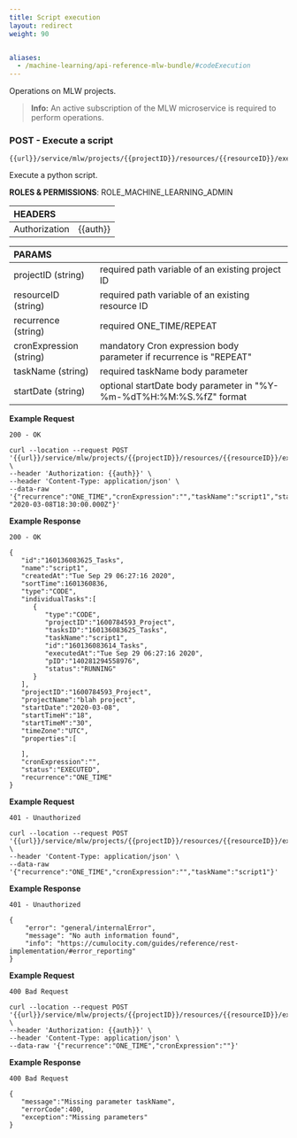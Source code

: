 ```yaml
---
title: Script execution
layout: redirect
weight: 90


aliases:
  - /machine-learning/api-reference-mlw-bundle/#codeExecution
---
```


Operations on MLW projects.

>**Info:** An active subscription of the MLW microservice is required to perform operations.

### POST - Execute a script

```
{{url}}/service/mlw/projects/{{projectID}}/resources/{{resourceID}}/execute
```

Execute a python script.

**ROLES & PERMISSIONS**: ROLE_MACHINE_LEARNING_ADMIN

|HEADERS||
|:---|:---|
|Authorization|{{auth}}

|PARAMS||
|:---|:---|
|projectID (string)| required path variable of an existing project ID
|resourceID (string)| required path variable of an existing resource ID
|recurrence (string)| required ONE_TIME/REPEAT
|cronExpression (string)| mandatory Cron expression body parameter if recurrence is "REPEAT"
|taskName (string)| required taskName body parameter
|startDate (string)| optional startDate body parameter in "%Y-%m-%dT%H:%M:%S.%fZ" format 

**Example Request**

```
200 - OK

curl --location --request POST '{{url}}/service/mlw/projects/{{projectID}}/resources/{{resourceID}}/execute' \
--header 'Authorization: {{auth}}' \
--header 'Content-Type: application/json' \
--data-raw '{"recurrence":"ONE_TIME","cronExpression":"","taskName":"script1","startDate": "2020-03-08T18:30:00.000Z"}'

```

**Example Response**

```
200 - OK

{
   "id":"160136083625_Tasks",
   "name":"script1",
   "createdAt":"Tue Sep 29 06:27:16 2020",
   "sortTime":1601360836,
   "type":"CODE",
   "individualTasks":[
      {
         "type":"CODE",
         "projectID":"1600784593_Project",
         "tasksID":"160136083625_Tasks",
         "taskName":"script1",
         "id":"160136083614_Tasks",
         "executedAt":"Tue Sep 29 06:27:16 2020",
         "pID":"140281294558976",
         "status":"RUNNING"
      }
   ],
   "projectID":"1600784593_Project",
   "projectName":"blah project",
   "startDate":"2020-03-08",
   "startTimeH":"18",
   "startTimeM":"30",
   "timeZone":"UTC",
   "properties":[

   ],
   "cronExpression":"",
   "status":"EXECUTED",
   "recurrence":"ONE_TIME"
}
```

**Example Request**

```
401 - Unauthorized

curl --location --request POST '{{url}}/service/mlw/projects/{{projectID}}/resources/{{resourceID}}/execute' \
--header 'Content-Type: application/json' \
--data-raw '{"recurrence":"ONE_TIME","cronExpression":"","taskName":"script1"}'
```

**Example Response**

```
401 - Unauthorized

{
    "error": "general/internalError",
    "message": "No auth information found",
    "info": "https://cumulocity.com/guides/reference/rest-implementation/#error_reporting"
}
```

**Example Request**

```
400 Bad Request

curl --location --request POST '{{url}}/service/mlw/projects/{{projectID}}/resources/{{resourceID}}/execute' \
--header 'Authorization: {{auth}}' \
--header 'Content-Type: application/json' \
--data-raw '{"recurrence":"ONE_TIME","cronExpression":""}'
```

**Example Response**

```
400 Bad Request

{
   "message":"Missing parameter taskName",
   "errorCode":400,
   "exception":"Missing parameters"
}
```
